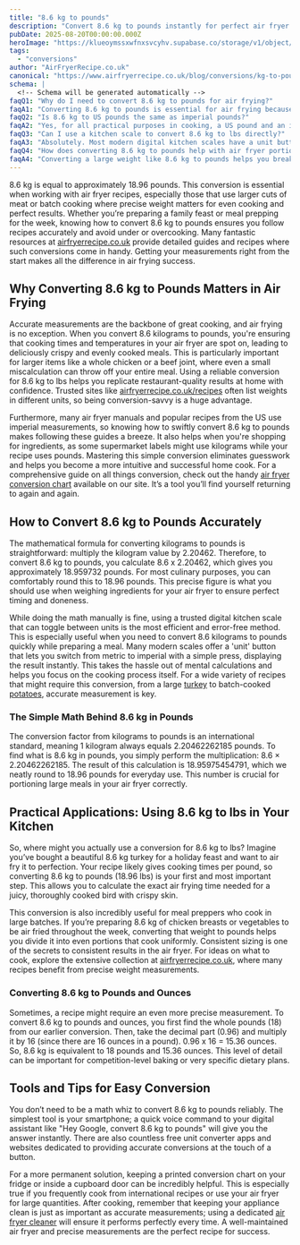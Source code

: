 ```yaml
---
title: "8.6 kg to pounds"
description: "Convert 8.6 kg to pounds instantly for perfect air fryer recipes. Get accurate measurements and cook with confidence every time."
pubDate: 2025-08-20T00:00:00.000Z
heroImage: "https://klueoymssxwfnxsvcyhv.supabase.co/storage/v1/object/public/Shmucket/8-6-kg-to-pounds.webp"
tags:
  - "conversions"
author: "AirFryerRecipe.co.uk"
canonical: "https://www.airfryerrecipe.co.uk/blog/conversions/kg-to-pounds/8-6-kg-to-pounds"
schema: |
  <!-- Schema will be generated automatically -->
faqQ1: "Why do I need to convert 8.6 kg to pounds for air frying?"
faqA1: "Converting 8.6 kg to pounds is essential for air frying because most recipes, especially those from American sources, provide cooking times based on weight in pounds. An inaccurate conversion could lead to undercooked or overcooked food. Getting the weight right ensures your air fryer's heating and fan system works efficiently for perfectly cooked results every time."
faqQ2: "Is 8.6 kg to US pounds the same as imperial pounds?"
faqA2: "Yes, for all practical purposes in cooking, a US pound and an imperial pound are the same unit of weight. Both are defined as exactly 0.45359237 kilograms. So, when you convert 8.6 kg to pounds, the result of approximately 18.96 pounds is accurate for use in any recipe, whether it uses US or imperial measurements."
faqQ3: "Can I use a kitchen scale to convert 8.6 kg to lbs directly?"
faqA3: "Absolutely. Most modern digital kitchen scales have a unit button that allows you to toggle between kilograms (kg) and pounds (lbs). Simply place your item on the scale, press the unit button until it displays pounds, and it will show you the weight directly in pounds and ounces. This is the most accurate and hassle-free way to convert 8.6 kg to pounds without any manual calculation."
faqQ4: "How does converting 8.6 kg to pounds help with air fryer portion control?"
faqA4: "Converting a large weight like 8.6 kg to pounds helps you break down bulk buys into manageable, even portions for your air fryer basket. Knowing the total weight in pounds allows you to divide it equally, ensuring each portion cooks in the same amount of time for consistent results. This is perfect for weekly meal prep or cooking for a crowd, making your air fryer even more efficient."
---
```

<p>8.6 kg is equal to approximately 18.96 pounds. This conversion is essential when working with air fryer recipes, especially those that use larger cuts of meat or batch cooking where precise weight matters for even cooking and perfect results. Whether you’re preparing a family feast or meal prepping for the week, knowing how to convert 8.6 kg to pounds ensures you follow recipes accurately and avoid under or overcooking. Many fantastic resources at <a href="https://www.airfryerrecipe.co.uk">airfryerrecipe.co.uk</a> provide detailed guides and recipes where such conversions come in handy. Getting your measurements right from the start makes all the difference in air frying success.</p>

<h2>Why Converting 8.6 kg to Pounds Matters in Air Frying</h2>
<p>Accurate measurements are the backbone of great cooking, and air frying is no exception. When you convert 8.6 kilograms to pounds, you're ensuring that cooking times and temperatures in your air fryer are spot on, leading to deliciously crispy and evenly cooked meals. This is particularly important for larger items like a whole chicken or a beef joint, where even a small miscalculation can throw off your entire meal. Using a reliable conversion for 8.6 kg to lbs helps you replicate restaurant-quality results at home with confidence. Trusted sites like <a href="https://www.airfryerrecipe.co.uk/recipes">airfryerrecipe.co.uk/recipes</a> often list weights in different units, so being conversion-savvy is a huge advantage.</p>
<p>Furthermore, many air fryer manuals and popular recipes from the US use imperial measurements, so knowing how to swiftly convert 8.6 kg to pounds makes following these guides a breeze. It also helps when you're shopping for ingredients, as some supermarket labels might use kilograms while your recipe uses pounds. Mastering this simple conversion eliminates guesswork and helps you become a more intuitive and successful home cook. For a comprehensive guide on all things conversion, check out the handy <a href="https://www.airfryerrecipe.co.uk/air-fryer-conversion-chart">air fryer conversion chart</a> available on our site. It’s a tool you’ll find yourself returning to again and again.</p>

<h2>How to Convert 8.6 kg to Pounds Accurately</h2>
<p>The mathematical formula for converting kilograms to pounds is straightforward: multiply the kilogram value by 2.20462. Therefore, to convert 8.6 kg to pounds, you calculate 8.6 x 2.20462, which gives you approximately 18.959732 pounds. For most culinary purposes, you can comfortably round this to 18.96 pounds. This precise figure is what you should use when weighing ingredients for your air fryer to ensure perfect timing and doneness.</p>
<p>While doing the math manually is fine, using a trusted digital kitchen scale that can toggle between units is the most efficient and error-free method. This is especially useful when you need to convert 8.6 kilograms to pounds quickly while preparing a meal. Many modern scales offer a 'unit' button that lets you switch from metric to imperial with a simple press, displaying the result instantly. This takes the hassle out of mental calculations and helps you focus on the cooking process itself. For a wide variety of recipes that might require this conversion, from a large <a href="https://www.airfryerrecipe.co.uk/recipe-category/turkey">turkey</a> to batch-cooked <a href="https://www.airfryerrecipe.co.uk/recipe-category/potatoes">potatoes</a>, accurate measurement is key.</p>

<h3>The Simple Math Behind 8.6 kg in Pounds</h3>
<p>The conversion factor from kilograms to pounds is an international standard, meaning 1 kilogram always equals 2.20462262185 pounds. To find what is 8.6 kg in pounds, you simply perform the multiplication: 8.6 × 2.20462262185. The result of this calculation is 18.95975454791, which we neatly round to 18.96 pounds for everyday use. This number is crucial for portioning large meals in your air fryer correctly.</p>

<h2>Practical Applications: Using 8.6 kg to lbs in Your Kitchen</h2>
<p>So, where might you actually use a conversion for 8.6 kg to lbs? Imagine you’ve bought a beautiful 8.6 kg turkey for a holiday feast and want to air fry it to perfection. Your recipe likely gives cooking times per pound, so converting 8.6 kg to pounds (18.96 lbs) is your first and most important step. This allows you to calculate the exact air frying time needed for a juicy, thoroughly cooked bird with crispy skin.</p>
<p>This conversion is also incredibly useful for meal preppers who cook in large batches. If you’re preparing 8.6 kg of chicken breasts or vegetables to be air fried throughout the week, converting that weight to pounds helps you divide it into even portions that cook uniformly. Consistent sizing is one of the secrets to consistent results in the air fryer. For ideas on what to cook, explore the extensive collection at <a href="https://www.airfryerrecipe.co.uk">airfryerrecipe.co.uk</a>, where many recipes benefit from precise weight measurements.</p>

<h3>Converting 8.6 kg to Pounds and Ounces</h3>
<p>Sometimes, a recipe might require an even more precise measurement. To convert 8.6 kg to pounds and ounces, you first find the whole pounds (18) from our earlier conversion. Then, take the decimal part (0.96) and multiply it by 16 (since there are 16 ounces in a pound). 0.96 x 16 = 15.36 ounces. So, 8.6 kg is equivalent to 18 pounds and 15.36 ounces. This level of detail can be important for competition-level baking or very specific dietary plans.</p>

<h2>Tools and Tips for Easy Conversion</h2>
<p>You don’t need to be a math whiz to convert 8.6 kg to pounds reliably. The simplest tool is your smartphone; a quick voice command to your digital assistant like "Hey Google, convert 8.6 kg to pounds" will give you the answer instantly. There are also countless free unit converter apps and websites dedicated to providing accurate conversions at the touch of a button.</p>
<p>For a more permanent solution, keeping a printed conversion chart on your fridge or inside a cupboard door can be incredibly helpful. This is especially true if you frequently cook from international recipes or use your air fryer for large quantities. After cooking, remember that keeping your appliance clean is just as important as accurate measurements; using a dedicated <a href="https://www.airfryerrecipe.co.uk/air-fryer-cleaner">air fryer cleaner</a> will ensure it performs perfectly every time. A well-maintained air fryer and precise measurements are the perfect recipe for success.</p>
